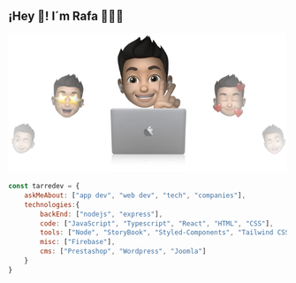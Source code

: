 ## ¡Hey 👋! I´m Rafa 👨🏻‍💻
<p align="center">
  
  <img src="https://github.com/ratasi/ratasi/blob/main/rafatarre.png" />
</p>



```js
const tarredev = {    
    askMeAbout: ["app dev", "web dev", "tech", "companies"],
    technologies:{
        backEnd: ["nodejs", "express"],
        code: ["JavaScript", "Typescript", "React", "HTML", "CSS"],
        tools: ["Node", "StoryBook", "Styled-Components", "Tailwind CSS" ],       
        misc: ["Firebase"],
        cms: ["Prestashop", "Wordpress", "Joomla"]
    }
}
```

